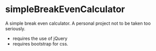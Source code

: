# simpleBreakEvenCalculator
A simple break even calculator. A personal project not to be taken too seriously. 

* requires the use of jQuery
* requires bootstrap for css.
